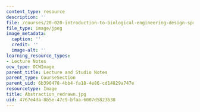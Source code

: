 ```yaml
---
content_type: resource
description: ''
file: /courses/20-020-introduction-to-biological-engineering-design-spring-2009/4767e4da8b5e47c9bfaa6007d5823638_Abstraction_redrawn.jpg
file_type: image/jpeg
image_metadata:
  caption: ''
  credit: ''
  image-alt: ''
learning_resource_types:
- Lecture Notes
ocw_type: OCWImage
parent_title: Lecture and Studio Notes
parent_type: CourseSection
parent_uid: 6b390478-4bb4-fa18-4e86-cd14829a747e
resourcetype: Image
title: Abstraction_redrawn.jpg
uid: 4767e4da-8b5e-47c9-bfaa-6007d5823638
---
```

